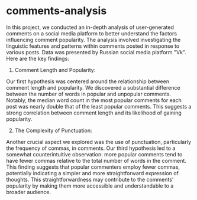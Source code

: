 # comments-analysis

In this project, we conducted an in-depth analysis of user-generated comments on a social media platform to better understand the factors influencing comment popularity. The analysis involved investigating the linguistic features and patterns within comments posted in response to various posts. Data was presented by Russian social media platform "Vk". Here are the key findings:

1. Comment Length and Popularity:

Our first hypothesis was centered around the relationship between comment length and popularity. We discovered a substantial difference between the number of words in popular and unpopular comments.
Notably, the median word count in the most popular comments for each post was nearly double that of the least popular comments. This suggests a strong correlation between comment length and its likelihood of gaining popularity.

2. The Complexity of Punctuation:

Another crucial aspect we explored was the use of punctuation, particularly the frequency of commas, in comments.
Our third hypothesis led to a somewhat counterintuitive observation: more popular comments tend to have fewer commas relative to the total number of words in the comment.
This finding suggests that popular commenters employ fewer commas, potentially indicating a simpler and more straightforward expression of thoughts. This straightforwardness may contribute to the comments' popularity by making them more accessible and understandable to a broader audience.
